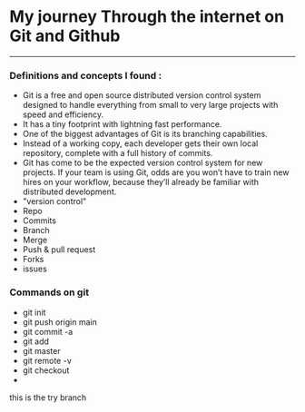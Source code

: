 # My journey Through the internet on Git and Github

---

### Definitions and concepts I found :

- Git is a free and open source distributed version control system designed to handle everything from small to very large projects with speed and efficiency.
- It has a tiny footprint with lightning fast performance.
- One of the biggest advantages of Git is its branching capabilities. 
- Instead of a working copy, each developer gets their own local repository, complete with a full history of commits.
- Git has come to be the expected version control system for new projects. If your team is using Git, odds are you won’t have to train new hires on your workflow, because they’ll already be familiar with distributed development.
- "version control"
- Repo
- Commits
- Branch
- Merge
- Push & pull request
- Forks
- issues
### Commands on git 
- git init
- git push origin main
- git commit -a
- git add
- git master
- git remote -v
- git checkout <branch>
- 



this is the try branch
